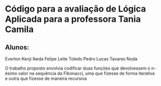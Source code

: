 # Código para a avaliação de Lógica Aplicada para a professora Tania Camila
## Alunos:
 Everton Kenji Ikeda
 Felipe Leite Toledo
 Pedro Lucas Tavares Noda

O trabalho proposto envolvia codificar duas funções que devolvessem o n-ésimo valor na sequência da Fibonacci, uma que
fizesse de forma iterativa e outra que fizesse de maneira recursiva
